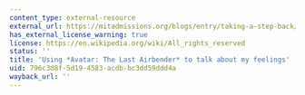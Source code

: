 ```yaml
---
content_type: external-resource
external_url: https://mitadmissions.org/blogs/entry/taking-a-step-back/
has_external_license_warning: true
license: https://en.wikipedia.org/wiki/All_rights_reserved
status: ''
title: 'Using *Avatar: The Last Airbender* to talk about my feelings'
uid: 796c3d8f-5d19-4583-acdb-bc3dd59ddd4a
wayback_url: ''
---
```

